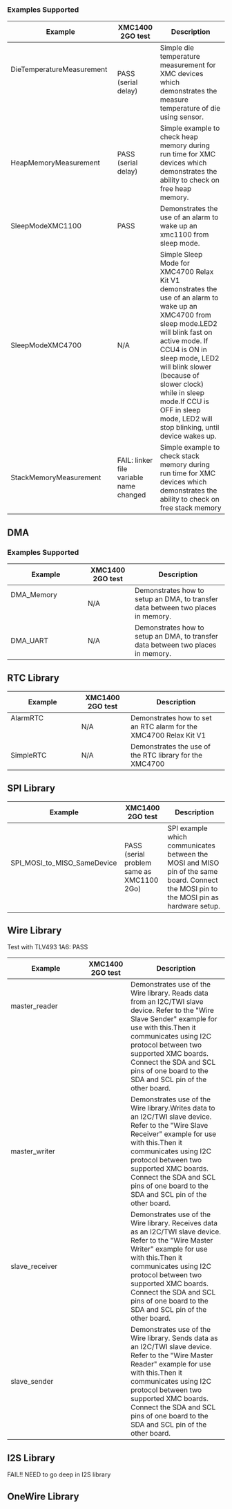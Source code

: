 ### Examples Supported

| Example          | XMC1400 2GO test | Description |
| -----------                | -----------        |------------
|  DieTemperatureMeasurement       &nbsp; &nbsp; &nbsp; &nbsp; &nbsp; &nbsp; &nbsp; &nbsp; &nbsp; &nbsp; &nbsp; &nbsp; &nbsp; &nbsp; &nbsp; &nbsp; &nbsp; &nbsp; &nbsp; &nbsp; &nbsp; &nbsp; &nbsp; &nbsp; &nbsp; &nbsp; &nbsp; &nbsp; &nbsp; &nbsp; &nbsp; &nbsp; &nbsp; &nbsp; &nbsp; &nbsp; &nbsp; &nbsp; &nbsp; &nbsp; &nbsp; &nbsp; &nbsp; &nbsp; &nbsp; &nbsp; &nbsp; &nbsp; &nbsp; &nbsp; &nbsp; &nbsp; &nbsp; &nbsp; &nbsp; &nbsp; | PASS (serial delay)  |Simple die temperature measurement for XMC devices which demonstrates the measure temperature of die using sensor. |
| HeapMemoryMeasurement | PASS (serial delay)  | Simple example to check heap memory during run time for XMC devices which demonstrates the ability to check on free heap memory. |
|SleepModeXMC1100 | PASS  | Demonstrates the use of an alarm to wake up an xmc1100 from sleep mode. |
|SleepModeXMC4700 | N/A | Simple Sleep Mode for XMC4700 Relax Kit V1 demonstrates the use of an alarm to wake up an XMC4700 from sleep mode.LED2 will blink fast on active mode. If CCU4 is ON in sleep mode, LED2 will blink slower (because of slower clock) while in sleep mode.If CCU is OFF in sleep mode, LED2 will stop blinking, until device wakes up.
|StackMemoryMeasurement | FAIL: linker file variable name changed| Simple example to check stack memory during run time for XMC devices which demonstrates the ability to check on free stack memory

## DMA

### Examples Supported
| Example          | XMC1400 2GO test  | Description |
| ---------            | -----------     | --------------
| DMA_Memory &nbsp; &nbsp; &nbsp; &nbsp; &nbsp; &nbsp; &nbsp; &nbsp; &nbsp; &nbsp; &nbsp; &nbsp; &nbsp; &nbsp; &nbsp; &nbsp; &nbsp; &nbsp; &nbsp; &nbsp; &nbsp; &nbsp; &nbsp; &nbsp; &nbsp; &nbsp; &nbsp; &nbsp; &nbsp; &nbsp; &nbsp; &nbsp; &nbsp; &nbsp; &nbsp; &nbsp;| N/A &nbsp;  &nbsp;     | Demonstrates how to setup an DMA, to transfer data between two places in memory.|
|DMA_UART                         | N/A | Demonstrates how to setup an DMA, to transfer data between two places in memory.|


## RTC Library
| Example          | XMC1400 2GO test  | Description |
| -----------    | -----------        |------------
|AlarmRTC     &nbsp; &nbsp; &nbsp; &nbsp; &nbsp; &nbsp; &nbsp; &nbsp; &nbsp; &nbsp; &nbsp; &nbsp; &nbsp; &nbsp; &nbsp; &nbsp; &nbsp; &nbsp; &nbsp; &nbsp; &nbsp; &nbsp; &nbsp; &nbsp; &nbsp; &nbsp; &nbsp; &nbsp; &nbsp; &nbsp; &nbsp;  |  N/A   &nbsp;  &nbsp;|  Demonstrates how to set an RTC alarm for the XMC4700 Relax Kit V1|
|SimpleRTC | N/A |  Demonstrates the use of the RTC library for the XMC4700|

## SPI Library
| Example          | XMC1400 2GO test  | Description |
| -----------    | -----------        |------------
|SPI_MOSI_to_MISO_SameDevice &nbsp;  &nbsp;  &nbsp;  &nbsp;  &nbsp;  &nbsp;  &nbsp; &nbsp;  &nbsp;  &nbsp;  &nbsp;  &nbsp;   | PASS (serial problem same as XMC1100 2Go) | SPI example which communicates between the MOSI and MISO pin of the same board. Connect the MOSI pin to the MOSI pin as hardware setup.|

## Wire Library
Test with TLV493 1A6: PASS

| Example          | XMC1400 2GO test | Description |
| -----------    | -----------        |------------
| master_reader &nbsp; &nbsp; &nbsp; &nbsp; &nbsp; &nbsp; &nbsp; &nbsp; &nbsp; &nbsp; &nbsp; &nbsp; &nbsp; &nbsp; &nbsp; &nbsp; &nbsp; &nbsp; &nbsp; &nbsp; &nbsp; &nbsp; &nbsp; &nbsp; &nbsp; &nbsp; &nbsp; &nbsp; &nbsp; &nbsp; &nbsp; &nbsp; &nbsp; &nbsp; &nbsp; &nbsp; &nbsp; &nbsp; &nbsp; &nbsp;  &nbsp;  &nbsp;  &nbsp;  &nbsp;  &nbsp;  &nbsp;  &nbsp;  &nbsp;  &nbsp;  &nbsp; &nbsp;  &nbsp;  &nbsp;  &nbsp;  &nbsp;  &nbsp;  &nbsp;  &nbsp;  &nbsp;  &nbsp;  &nbsp;  &nbsp;&nbsp; &nbsp; &nbsp; &nbsp; &nbsp; &nbsp; &nbsp; &nbsp; &nbsp; &nbsp; &nbsp; &nbsp; &nbsp; &nbsp; &nbsp; &nbsp; &nbsp; &nbsp; &nbsp; &nbsp; &nbsp; &nbsp; &nbsp; &nbsp; &nbsp; &nbsp; &nbsp; &nbsp; &nbsp; &nbsp; &nbsp; &nbsp; &nbsp; &nbsp; &nbsp; &nbsp; &nbsp; &nbsp; &nbsp; &nbsp; &nbsp; &nbsp; &nbsp; &nbsp; &nbsp; &nbsp; &nbsp; &nbsp; &nbsp; &nbsp; &nbsp; &nbsp; &nbsp; &nbsp; &nbsp; &nbsp; &nbsp; &nbsp; &nbsp; &nbsp;  &nbsp;  &nbsp;  &nbsp;  &nbsp;  &nbsp;  &nbsp;  &nbsp;  &nbsp;  &nbsp;  &nbsp; &nbsp;  &nbsp;  &nbsp;  &nbsp;  &nbsp;  &nbsp;  &nbsp;  |  | Demonstrates use of the Wire library. Reads data from an I2C/TWI slave device. Refer to the "Wire Slave Sender" example for use with this.Then it communicates using I2C protocol between two supported XMC boards. Connect the SDA and SCL pins of one board to the SDA and SCL pin of the other board.
| master_writer | | Demonstrates use of the Wire library.Writes data to an I2C/TWI slave device. Refer to the "Wire Slave Receiver" example for use with this.Then it communicates using I2C protocol between two supported XMC boards. Connect the SDA and SCL pins of one board to the SDA and SCL pin of the other board.
| slave_receiver |  | Demonstrates use of the Wire library. Receives data as an I2C/TWI slave device. Refer to the "Wire Master Writer" example for use with this.Then it communicates using I2C protocol between two supported XMC boards. Connect the SDA and SCL pins of one board to the SDA and SCL pin of the other board.
| slave_sender |  | Demonstrates use of the Wire library. Sends data as an I2C/TWI slave device. Refer to the "Wire Master Reader" example for use with this.Then it communicates using I2C protocol between two supported XMC boards. Connect the SDA and SCL pins of one board to the SDA and SCL pin of the other board.

## I2S Library
FAIL!! NEED to go deep in I2S library

## OneWire Library


